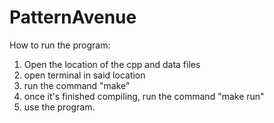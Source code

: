 # PatternAvenue

How to run the program:
1. Open the location of the cpp and data files
2. open terminal in said location
3. run the command "make"
4. once it's finished compiling, run the command "make run"
5. use the program.
